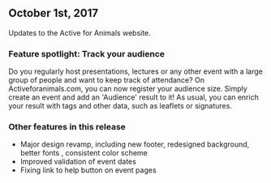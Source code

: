 ## October 1st, 2017

Updates to the Active for Animals website.

### Feature spotlight: Track your audience

Do you regularly host presentations, lectures or any other event with a large
group of people and want to keep track of attendance?
On Activeforanimals.com, you can now register your audience size. Simply create
an event and add an 'Audience' result to it! As usual, you can enrich your
result with tags and other data, such as leaflets or signatures.

### Other features in this release

- Major design revamp, including new footer, redesigned background, better fonts
, consistent color scheme
- Improved validation of event dates
- Fixing link to help button on event pages
